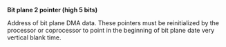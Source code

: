 **Bit plane 2 pointer (high 5 bits)**

Address of bit plane DMA data. These pointers must be reinitialized by the processor or coprocessor to point in the beginning of bit plane date very vertical blank time.

